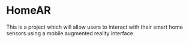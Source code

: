 # HomeAR
This is a project which will allow users to interact with their smart home sensors using a mobile augmented reality interface. 
